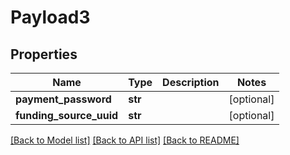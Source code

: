 # Payload3

## Properties
Name | Type | Description | Notes
------------ | ------------- | ------------- | -------------
**payment_password** | **str** |  | [optional] 
**funding_source_uuid** | **str** |  | [optional] 

[[Back to Model list]](../README.md#documentation-for-models) [[Back to API list]](../README.md#documentation-for-api-endpoints) [[Back to README]](../README.md)


